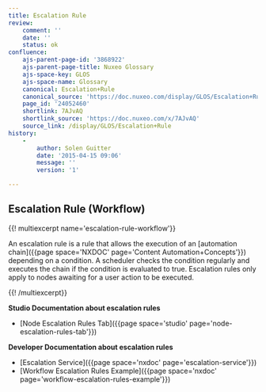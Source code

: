 ```yaml
---
title: Escalation Rule
review:
    comment: ''
    date: ''
    status: ok
confluence:
    ajs-parent-page-id: '3868922'
    ajs-parent-page-title: Nuxeo Glossary
    ajs-space-key: GLOS
    ajs-space-name: Glossary
    canonical: Escalation+Rule
    canonical_source: 'https://doc.nuxeo.com/display/GLOS/Escalation+Rule'
    page_id: '24052460'
    shortlink: 7AJvAQ
    shortlink_source: 'https://doc.nuxeo.com/x/7AJvAQ'
    source_link: /display/GLOS/Escalation+Rule
history:
    - 
        author: Solen Guitter
        date: '2015-04-15 09:06'
        message: ''
        version: '1'

---
```

## Escalation Rule (Workflow)

{{! multiexcerpt name='escalation-rule-workflow'}}

An escalation rule is a rule that allows the execution of an [automation chain]({{page space='NXDOC' page='Content Automation+Concepts'}}) depending on a condition. A scheduler checks the condition regularly and executes the chain if the condition is evaluated to true. Escalation rules only apply to nodes awaiting for a user action to be executed.

{{! /multiexcerpt}}

**Studio Documentation about escalation rules**

*   [Node Escalation Rules Tab]({{page space='studio' page='node-escalation-rules-tab'}})

**Developer Documentation about escalation rules**

*   [Escalation Service]({{page space='nxdoc' page='escalation-service'}})
*   [Workflow Escalation Rules Example]({{page space='nxdoc' page='workflow-escalation-rules-example'}})